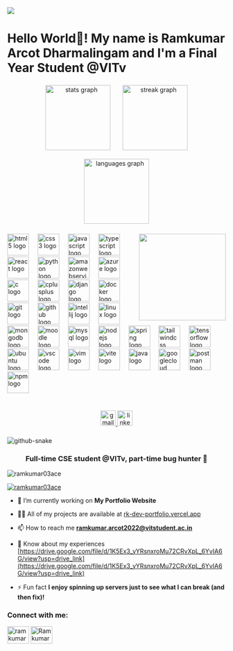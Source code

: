 <img src="https://media.licdn.com/dms/image/v2/D5616AQGrBvZFqGKEEQ/profile-displaybackgroundimage-shrink_350_1400/B56ZaXCgAAGUAY-/0/1746290740460?e=1753315200&v=beta&t=9ArdqYrNRiR0IBoZfSBoKPblOPNMdMau9-WdEAHwxVU"/>

<h1 align="left">Hello World👋! My name is Ramkumar Arcot Dharmalingam and I'm a Final Year Student @VITv </h1>

###

<div align="center">
  <img src="https://github-readme-stats.vercel.app/api?username=ramkumar03ace&hide_title=false&hide_rank=false&show_icons=true&include_all_commits=true&count_private=true&disable_animations=false&theme=dracula&locale=en&hide_border=false" height="150" alt="stats graph"  />
  <img width="20" />
  <img src="https://streak-stats.demolab.com?user=ramkumar03ace&locale=en&mode=daily&theme=dracula&hide_border=false&border_radius=5" height="150" alt="streak graph"  />
  <br><br>
  <img src="https://github-readme-stats.vercel.app/api/top-langs?username=ramkumar03ace&locale=en&hide_title=false&layout=compact&card_width=320&langs_count=5&theme=dracula&hide_border=false" height="150" alt="languages graph"  />
</div>

###

<img align="right" height="200" src="https://media4.giphy.com/media/v1.Y2lkPTc5MGI3NjExNG8zNjduYnNsYXR1bDA3aTR2OG53ZTA5cmp2ZGc2bm90NjZyYmZ6ZSZlcD12MV9pbnRlcm5hbF9naWZfYnlfaWQmY3Q9Zw/RbDKaczqWovIugyJmW/giphy.gif"  />

###

<div align="left">
  <img src="https://cdn.jsdelivr.net/gh/devicons/devicon/icons/html5/html5-original.svg" height="50" alt="html5 logo"  />
  <img width="12" />
  <img src="https://cdn.jsdelivr.net/gh/devicons/devicon/icons/css3/css3-original.svg" height="50" alt="css3 logo"  />
  <img width="12" />
  <img src="https://skillicons.dev/icons?i=js" height="50" alt="javascript logo"  />
  <img width="12" />
  <img src="https://skillicons.dev/icons?i=ts" height="50" alt="typescript logo"  />
  <img width="12" />
  <img src="https://skillicons.dev/icons?i=react" height="50" alt="react logo"  />
  <img width="12" />
  <img src="https://skillicons.dev/icons?i=py" height="50" alt="python logo"  />
  <img width="12" />
  <img src="https://skillicons.dev/icons?i=aws" height="50" alt="amazonwebservices logo"  />
  <img width="12" />
  <img src="https://skillicons.dev/icons?i=azure" height="50" alt="azure logo"  />
  <img width="12" />
  <img src="https://cdn.jsdelivr.net/gh/devicons/devicon/icons/c/c-original.svg" height="50" alt="c logo"  />
  <img width="12" />
  <img src="https://cdn.jsdelivr.net/gh/devicons/devicon/icons/cplusplus/cplusplus-original.svg" height="50" alt="cplusplus logo"  />
  <img width="12" />
  <img src="https://skillicons.dev/icons?i=django" height="50" alt="django logo"  />
  <img width="12" />
  <img src="https://skillicons.dev/icons?i=docker" height="50" alt="docker logo"  />
  <img width="12" />
  <img src="https://skillicons.dev/icons?i=git" height="50" alt="git logo"  />
  <img width="12" />
  <img src="https://skillicons.dev/icons?i=github" height="50" alt="github logo"  />
  <img width="12" />
  <img src="https://cdn.jsdelivr.net/gh/devicons/devicon/icons/intellij/intellij-original.svg" height="50" alt="intellij logo"  />
  <img width="12" />
  <img src="https://skillicons.dev/icons?i=linux" height="50" alt="linux logo"  />
  <img width="12" />
  <img src="https://skillicons.dev/icons?i=mongodb" height="50" alt="mongodb logo"  />
  <img width="12" />
  <img src="https://cdn.jsdelivr.net/gh/devicons/devicon/icons/moodle/moodle-original.svg" height="50" alt="moodle logo"  />
  <img width="12" />
  <img src="https://skillicons.dev/icons?i=mysql" height="50" alt="mysql logo"  />
  <img width="12" />
  <img src="https://skillicons.dev/icons?i=nodejs" height="50" alt="nodejs logo"  />
  <img width="12" />
  <img src="https://skillicons.dev/icons?i=spring" height="50" alt="spring logo"  />
  <img width="12" />
  <img src="https://skillicons.dev/icons?i=tailwind" height="50" alt="tailwindcss logo"  />
  <img width="12" />
  <img src="https://skillicons.dev/icons?i=tensorflow" height="50" alt="tensorflow logo"  />
  <img width="12" />
  <img src="https://cdn.simpleicons.org/ubuntu/E95420" height="50" alt="ubuntu logo"  />
  <img width="12" />
  <img src="https://skillicons.dev/icons?i=vscode" height="50" alt="vscode logo"  />
  <img width="12" />
  <img src="https://cdn.jsdelivr.net/gh/devicons/devicon/icons/vim/vim-original.svg" height="50" alt="vim logo"  />
  <img width="12" />
  <img src="https://skillicons.dev/icons?i=vite" height="50" alt="vite logo"  />
  <img width="12" />
  <img src="https://skillicons.dev/icons?i=java" height="50" alt="java logo"  />
  <img width="12" />
  <img src="https://skillicons.dev/icons?i=gcp" height="50" alt="googlecloud logo"  />
  <img width="12" />
  <img src="https://skillicons.dev/icons?i=postman" height="50" alt="postman logo"  />
  <img width="12" />
  <img src="https://cdn.simpleicons.org/npm/CB3837" height="50" alt="npm logo"  />
</div>
<br>

###

<div align="center">
  <a href="ramkumar.arcot2022@vitstudent.ac.in" target="_blank">
    <img src="https://img.shields.io/static/v1?message=VIT%20mail&logo=gmail&label=&color=D14836&logoColor=white&labelColor=&style=for-the-badge" height="35" alt="gmail logo"  />
  </a>
  <a href="https://www.linkedin.com/in/ramkumar-arcot-dharmalingam/" target="_blank">
    <img src="https://img.shields.io/static/v1?message=LinkedIn&logo=linkedin&label=&color=0077B5&logoColor=white&labelColor=&style=for-the-badge" height="35" alt="linkedin logo"  />
  </a>
</div>

###



<picture>
  <source media="(prefers-color-scheme: dark)" srcset="https://raw.githubusercontent.com/ramkumar03ace/ramkumar03ace/output/github-snake-dark.svg" />
  <source media="(prefers-color-scheme: light)" srcset="https://raw.githubusercontent.com/ramkumar03ace/ramkumar03ace/output/github-snake.svg" />
  <img alt="github-snake" src="https://raw.githubusercontent.com/ramkumar03ace/ramkumar03ace/output/github-snake.svg" />
</picture>

###


<h3 align="center">Full-time CSE student @VITv, part-time bug hunter 🐞</h3>

<p align="left"> <img src="https://komarev.com/ghpvc/?username=ramkumar03ace&label=Profile%20views&color=0e75b6&style=flat" alt="ramkumar03ace" /> </p>

<p align="left"> <a href="https://github.com/ryo-ma/github-profile-trophy"><img src="https://github-profile-trophy.vercel.app/?username=ramkumar03ace" alt="ramkumar03ace" /></a> </p>

- 🔭 I’m currently working on **My Portfolio Website**

- 👨‍💻 All of my projects are available at [rk-dev-portfolio.vercel.app](rk-dev-portfolio.vercel.app)

- 📫 How to reach me **ramkumar.arcot2022@vitstudent.ac.in**

- 📄 Know about my experiences [https://drive.google.com/file/d/1K5Ex3_yYRsnxroMu72CRvXpL_6YvIA6G/view?usp=drive_link](https://drive.google.com/file/d/1K5Ex3_yYRsnxroMu72CRvXpL_6YvIA6G/view?usp=drive_link)

- ⚡ Fun fact **I enjoy spinning up servers just to see what I can break (and then fix)!**

<h3 align="left">Connect with me:</h3>
<p align="left">
<a href="https://linkedin.com/in/ramkumar-arcot-dharmalingam" target="blank"><img align="center" src="https://raw.githubusercontent.com/rahuldkjain/github-profile-readme-generator/master/src/images/icons/Social/linked-in-alt.svg" alt="ramkumar-arcot-dharmalingam" height="40" width="50" /></a>
<a href="https://www.leetcode.com/ramkumar_a_d" target="blank"><img align="center" src="https://raw.githubusercontent.com/rahuldkjain/github-profile-readme-generator/master/src/images/icons/Social/leet-code.svg" alt="Ramkumar_A_D" height="40" width="50" /></a>
</p>
<br>

<!--
- 👋 Hi, I’m Ramkumar A D aka @ramkumar03ace
- 👀 I’m interested in software development, cloud computing, and data analytics.
- 🌱 I’m currently learning Spring Boot, Angular, and MySQL as part of my full-stack development internship journey @Infosys.
- 💞️ I’m looking to collaborate on educational projects, web applications, and open-source initiatives.
- 📫 How to reach me: You can contact me via LinkedIn or email me at ramkumar.arcot2022@vitstudent.ac.in.
- 😄 Pronouns: He/Him
- ⚡ Fun fact: I enjoy solving coding challenges and have a knack for implementing algorithms.
--->

<!---
ramkumar03ace/ramkumar03ace is a ✨ special ✨ repository because its `README.md` (this file) appears on your GitHub profile.
You can click the Preview link to take a look at your changes.
--->
